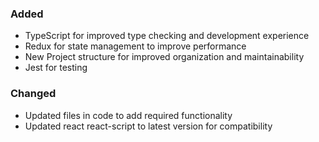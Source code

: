 ### Added
- TypeScript for improved type checking and development experience
- Redux for state management to improve performance
- New Project structure for improved organization and maintainability
- Jest for testing

### Changed
- Updated files in code to add required functionality
- Updated react react-script to latest version for compatibility

